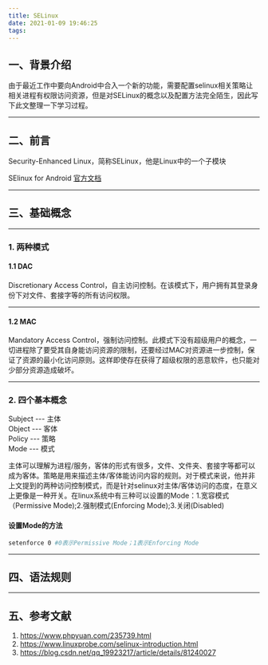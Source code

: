 ```yaml
---
title: SELinux
date: 2021-01-09 19:46:25
tags:
---
```


## 一、背景介绍

由于最近工作中要向Android中合入一个新的功能，需要配置selinux相关策略让相关进程有权限访问资源，但是对SELinux的概念以及配置方法完全陌生，因此写下此文整理一下学习过程。

---

## 二、前言

Security-Enhanced Linux，简称SELinux，他是Linux中的一个子模块

SElinux for Android [官方文档](https://source.android.com/security/selinux/images/SELinux_Treble.pdf)

---

## 三、基础概念

---

### 1. 两种模式

#### 1.1 DAC
Discretionary Access Control，自主访问控制。在该模式下，用户拥有其登录身份下对文件、套接字等的所有访问权限。

---

#### 1.2 MAC
Mandatory Access Control，强制访问控制。此模式下没有超级用户的概念，一切进程除了要受其自身能访问资源的限制，还要经过MAC对资源进一步控制，保证了资源的最小化访问原则。这样即使存在获得了超级权限的恶意软件，也只能对少部分资源造成破坏。

---

### 2. 四个基本概念

Subject --- 主体  
Object --- 客体  
Policy --- 策略  
Mode --- 模式

主体可以理解为进程/服务，客体的形式有很多，文件、文件夹、套接字等都可以成为客体。策略是用来描述主体/客体能访问内容的规则。对于模式来说，他并非上文提到的两种访问控制模式，而是针对selinux对主体/客体访问的态度，在意义上更像是一种开关。在linux系统中有三种可以设置的Mode：1.宽容模式（Permissive Mode);2.强制模式(Enforcing Mode);3.关闭(Disabled)

#### 设置Mode的方法

```bash
setenforce 0 #0表示Permissive Mode；1表示Enforcing Mode
```
---

## 四、语法规则

---

## 五、参考文献

1. https://www.phpyuan.com/235739.html
2. https://www.linuxprobe.com/selinux-introduction.html
3. https://blog.csdn.net/qq_19923217/article/details/81240027
